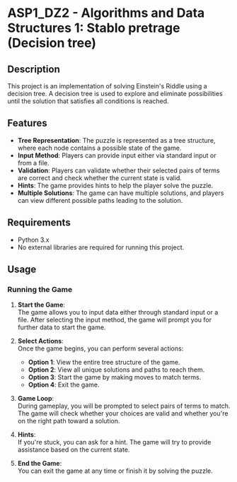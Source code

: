 # ASP1_DZ2 - Algorithms and Data Structures 1: Stablo pretrage (Decision tree)

## Description
This project is an implementation of solving Einstein's Riddle using a decision tree. 
A decision tree is used to explore and eliminate possibilities until the solution that satisfies all conditions is reached.

## Features
- **Tree Representation**: The puzzle is represented as a tree structure, where each node contains a possible state of the game.
- **Input Method**: Players can provide input either via standard input or from a file.
- **Validation**: Players can validate whether their selected pairs of terms are correct and check whether the current state is valid.
- **Hints**: The game provides hints to help the player solve the puzzle.
- **Multiple Solutions**: The game can have multiple solutions, and players can view different possible paths leading to the solution.

## Requirements
- Python 3.x
- No external libraries are required for running this project.

## Usage

### Running the Game

1. **Start the Game**:  
   The game allows you to input data either through standard input or a file. After selecting the input method, the game will prompt you for further data to start the game.

2. **Select Actions**:  
   Once the game begins, you can perform several actions:
   
   - **Option 1**: View the entire tree structure of the game.
   - **Option 2**: View all unique solutions and paths to reach them.
   - **Option 3**: Start the game by making moves to match terms.
   - **Option 4**: Exit the game.

3. **Game Loop**:  
   During gameplay, you will be prompted to select pairs of terms to match. The game will check whether your choices are valid and whether you're on the right path toward a solution.

4. **Hints**:  
   If you're stuck, you can ask for a hint. The game will try to provide assistance based on the current state.

5. **End the Game**:  
   You can exit the game at any time or finish it by solving the puzzle.
